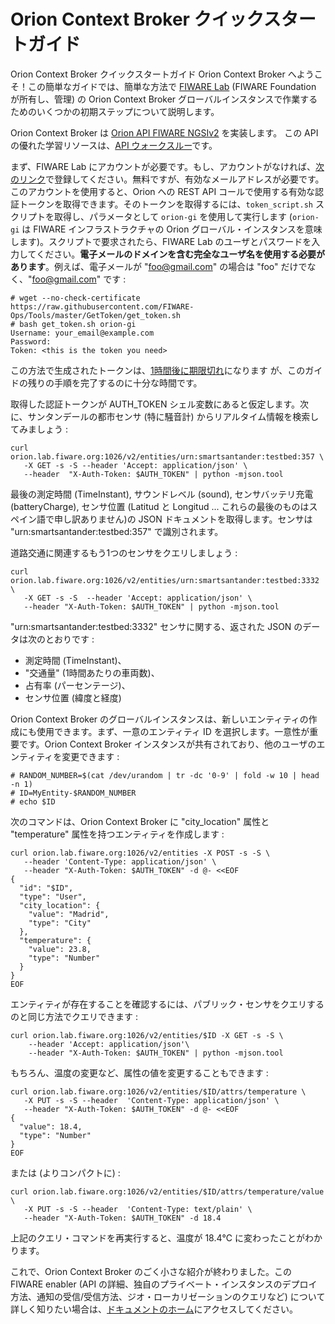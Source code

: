 # Orion Context Broker クイックスタートガイド

Orion Context Broker クイックスタートガイド
Orion Context Broker へようこそ！この簡単なガイドでは、簡単な方法で [FIWARE Lab](https://lab.fiware.org) (FIWARE Foundation が所有し、管理) の Orion Context Broker グローバルインスタンスで作業するためのいくつかの初期ステップについて説明します。

Orion Context Broker は [Orion API FIWARE NGSIv2](orion-api.md) を実装します。
この API の優れた学習リソースは、[API ウォークスルー](user/walkthrough_apiv2.md)です。

まず、FIWARE Lab にアカウントが必要です。もし、アカウントがなければ、[次のリンク](https://account.lab.fiware.org/sign_up)で登録してください。無料ですが、有効なメールアドレスが必要です。このアカウントを使用すると、Orion への REST API コールで使用する有効な認証トークンを取得できます。そのトークンを取得するには、`token_script.sh` スクリプトを取得し、パラメータとして `orion-gi` を使用して実行します (`orion-gi` は FIWARE インフラストラクチャの Orion グローバル・インスタンスを意味します)。スクリプトで要求されたら、FIWARE Lab のユーザとパスワードを入力してください。**電子メールのドメインを含む完全なユーザ名を使用する必要があります**。例えば、電子メールが "foo@gmail.com" の場合は "foo" だけでなく、"foo@gmail.com" です :

    # wget --no-check-certificate https://raw.githubusercontent.com/FIWARE-Ops/Tools/master/GetToken/get_token.sh
    # bash get_token.sh orion-gi
    Username: your_email@example.com
    Password:
    Token: <this is the token you need>

この方法で生成されたトークンは、[1時間後に期限切れ](https://stackoverflow.com/questions/39835218/orion-context-broker-global-instance-token)になります
が、このガイドの残りの手順を完了するのに十分な時間です。

取得した認証トークンが AUTH_TOKEN シェル変数にあると仮定します。次に、サンタンデールの都市センサ (特に騒音計) からリアルタイム情報を検索してみましょう :

```
curl orion.lab.fiware.org:1026/v2/entities/urn:smartsantander:testbed:357 \
   -X GET -s -S --header 'Accept: application/json' \
   --header  "X-Auth-Token: $AUTH_TOKEN" | python -mjson.tool
```

最後の測定時間 (TimeInstant), サウンドレベル (sound), センサバッテリ充電 (batteryCharge), センサ位置 (Latitud と Longitud ... これらの最後のものはスペイン語で申し訳ありません)の JSON ドキュメントを取得します。センサは "urn:smartsantander:testbed:357" で識別されます。

道路交通に関連するもう1つのセンサをクエリしましょう :

```
curl orion.lab.fiware.org:1026/v2/entities/urn:smartsantander:testbed:3332 \
   -X GET -s -S  --header 'Accept: application/json' \
   --header "X-Auth-Token: $AUTH_TOKEN" | python -mjson.tool
```

"urn:smartsantander:testbed:3332" センサに関する、返された JSON のデータは次のとおりです :

* 測定時間 (TimeInstant)、
* "交通量" (1時間あたりの車両数)、
* 占有率 (パーセンテージ)、
* センサ位置 (緯度と経度)

Orion Context Broker のグローバルインスタンスは、新しいエンティティの作成にも使用できます。まず、一意のエンティティ ID を選択します。一意性が重要です。Orion Context Broker インスタンスが共有されており、他のユーザのエンティティを変更できます :

    # RANDOM_NUMBER=$(cat /dev/urandom | tr -dc '0-9' | fold -w 10 | head -n 1)
    # ID=MyEntity-$RANDOM_NUMBER
    # echo $ID

次のコマンドは、Orion Context Broker に "city_location" 属性と "temperature" 属性を持つエンティティを作成します :

```
curl orion.lab.fiware.org:1026/v2/entities -X POST -s -S \
   --header 'Content-Type: application/json' \
   --header "X-Auth-Token: $AUTH_TOKEN" -d @- <<EOF
{
  "id": "$ID",
  "type": "User",
  "city_location": {
    "value": "Madrid",
    "type": "City"
  },
  "temperature": {
    "value": 23.8,
    "type": "Number"
  }
}
EOF
```

エンティティが存在することを確認するには、パブリック・センサをクエリするのと同じ方法でクエリできます :

```
curl orion.lab.fiware.org:1026/v2/entities/$ID -X GET -s -S \
    --header 'Accept: application/json'\
    --header "X-Auth-Token: $AUTH_TOKEN" | python -mjson.tool
```
もちろん、温度の変更など、属性の値を変更することもできます :

```
curl orion.lab.fiware.org:1026/v2/entities/$ID/attrs/temperature \
   -X PUT -s -S --header  'Content-Type: application/json' \
   --header "X-Auth-Token: $AUTH_TOKEN" -d @- <<EOF
{
  "value": 18.4,
  "type": "Number"
}
EOF
```

または (よりコンパクトに) :

```
curl orion.lab.fiware.org:1026/v2/entities/$ID/attrs/temperature/value \
   -X PUT -s -S --header  'Content-Type: text/plain' \
   --header "X-Auth-Token: $AUTH_TOKEN" -d 18.4
```

上記のクエリ・コマンドを再実行すると、温度が 18.4℃ に変わったことがわかります。

これで、Orion Context Broker のごく小さな紹介が終わりました。この FIWARE enabler (API の詳細、独自のプライベート・インスタンスのデプロイ方法、通知の受信/受信方法、ジオ・ローカリゼーションのクエリなど) について詳しく知りたい場合は、[ドキュメントのホーム](https://github.com/telefonicaid/fiware-orion)にアクセスしてください。
